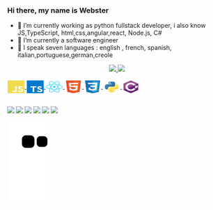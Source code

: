 ### Hi there, my name is Webster

- 🔭 I’m currently working as python fullstack developer, i also know JS,TypeScript, html,css,angular,react, Node.js, C#
- 🌱 I’m currently a software engineer
- 👯 I speak seven languages : english , french, spanish, italian,portuguese,german,creole

<div align="center">
  <a href="https://github.com/WebsterFever">
  <img height="180em" src="https://github-readme-stats.vercel.app/api?username=WebsterFever&show_icons=true&theme=dracula&include_all_commits=true&count_private=true"/>
  <img height="180em" src="https://github-readme-stats.vercel.app/api/top-langs/?username=WebsterFever&layout=compact&langs_count=7&theme=dracula"/>
</div>
<div style="display: inline_block"><br>
  <img align="center" alt="Webster-Js" height="30" width="40" src="https://raw.githubusercontent.com/devicons/devicon/master/icons/javascript/javascript-plain.svg">
  <img align="center" alt="Webster-Ts" height="30" width="40" src="https://raw.githubusercontent.com/devicons/devicon/master/icons/typescript/typescript-plain.svg">
  <img align="center" alt="Webster-React" height="30" width="40" src="https://raw.githubusercontent.com/devicons/devicon/master/icons/react/react-original.svg">
  <img align="center" alt="Webster-HTML" height="30" width="40" src="https://raw.githubusercontent.com/devicons/devicon/master/icons/html5/html5-original.svg">
  <img align="center" alt="Webster-CSS" height="30" width="40" src="https://raw.githubusercontent.com/devicons/devicon/master/icons/css3/css3-original.svg">
  <img align="center" alt="Webster-Python" height="30" width="40" src="https://raw.githubusercontent.com/devicons/devicon/master/icons/python/python-original.svg">
  <img align="center" alt="Webster-Csharp" height="30" width="40" src="https://raw.githubusercontent.com/devicons/devicon/master/icons/csharp/csharp-original.svg">
 <!-- <img align="right" alt="Webster-pic" height="150" style="border-radius:50px;" src="https://media.discordapp.net/attachments/639956127056134178/890373478988013628/Publicacoes_Instagram_1_1.png?width=676&height=676"> -->
</div>
  
  ##

<div> 
  <a href="https://www.youtube.com/channel/UClf_GdV3joE3FFF88SztHYg " target="_blank"><img src="https://img.shields.io/badge/YouTube-FF0000?style=for-the-badge&logo=youtube&logoColor=white" target="_blank"></a>
  <a href="https://www.instagram.com/webster_seven_languages/" target="_blank"><img src="https://img.shields.io/badge/-Instagram-%23E4405F?style=for-the-badge&logo=instagram&logoColor=white" target="_blank"></a>
 	<a href="" target="_blank"><img src="https://img.shields.io/badge/Twitch-9146FF?style=for-the-badge&logo=twitch&logoColor=white" target="_blank"></a>
 <a href="" target="_blank"><img src="https://img.shields.io/badge/Discord-7289DA?style=for-the-badge&logo=discord&logoColor=white" target="_blank"></a> 
  <a href = "mailto:webstersevenlanguages@gmail.com"><img src="https://img.shields.io/badge/-Gmail-%23333?style=for-the-badge&logo=gmail&logoColor=white" target="_blank"></a>
  <a href="https://www.linkedin.com/in/webster-seven-languages-41365b242/" target="_blank"><img src="https://img.shields.io/badge/-LinkedIn-%230077B5?style=for-the-badge&logo=linkedin&logoColor=white" target="_blank"></a> 
 
  ![Snake animation](https://github.com/rafaballerini/rafaballerini/blob/output/github-contribution-grid-snake.svg)
 
</div>

  

